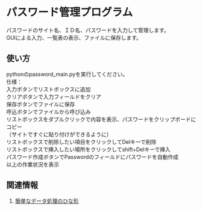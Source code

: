# パスワード管理プログラム  
パスワードのサイト名、ＩＤ名、パスワードを入力して管理します。  
GUIによる入力、一覧表の表示、ファイルに保存します。  


## 使い方  
pythonのpassword_main.pyを実行してください。  
仕様：  
入力ボタンでリストボックスに追加  
クリアボタンで入力フィールドをクリア  
保存ボタンでファイルに保存  
呼込ボタンでファイルから呼び込み  
リストボックスをダブルクリックで内容を表示、パスワードをクリップボードにコピー  
（サイトですぐに貼り付けができるように）  
リストボックスで削除したい項目をクリックしてDelキーで削除  
リストボックスで挿入したい場所をクリックしてshift+Delキーで挿入  
パスワード作成ボタンでPasswordのフィールドにパスワードを自動作成  
以上の作業状況を表示  
  
  

## 関連情報  
1. [簡単なデータ処理のひな形](http://blog1.tela.daa.jp/?eid=141/ "孤独なコンピュータ")  


